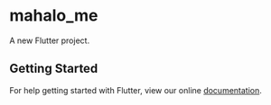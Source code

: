 # mahalo_me

A new Flutter project.

## Getting Started

For help getting started with Flutter, view our online
[documentation](https://flutter.io/).
